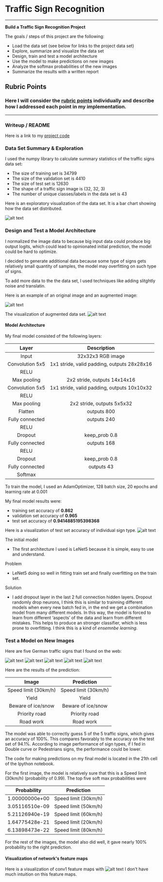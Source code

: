 # **Traffic Sign Recognition** 

---

**Build a Traffic Sign Recognition Project**

The goals / steps of this project are the following:
* Load the data set (see below for links to the project data set)
* Explore, summarize and visualize the data set
* Design, train and test a model architecture
* Use the model to make predictions on new images
* Analyze the softmax probabilities of the new images
* Summarize the results with a written report


[//]: # (Image References)

[image1]: ./report_images/1.png "Visualization"
[image2]: ./report_images/2.JPG "speckle noise"
[image3]: ./report_images/3.JPG "Augemented data"
[image4]: ./download_images/1.jpg "Traffic Sign 1"
[image5]: ./download_images/2.jpg "Traffic Sign 2"
[image6]: ./download_images/3.jpg "Traffic Sign 3"
[image7]: ./download_images/4.jpg "Traffic Sign 4"
[image8]: ./download_images/5.jpg "Traffic Sign 5"
[image9]: ./report_images/9.JPG "Individual performance"
[image10]: ./report_images/10.JPG "Feature Map"

## Rubric Points
### Here I will consider the [rubric points](https://review.udacity.com/#!/rubrics/481/view) individually and describe how I addressed each point in my implementation.  

---
### Writeup / README

Here is a link to my [project code](https://github.com/Awesomex005/CarND-Traffic-Sign-Classifier-Project/blob/master/Traffic_Sign_Classifier.ipynb)

### Data Set Summary & Exploration

I used the numpy library to calculate summary statistics of the traffic
signs data set:

* The size of training set is 34799
* The size of the validation set is 4410
* The size of test set is 12630
* The shape of a traffic sign image is (32, 32, 3)
* The number of unique classes/labels in the data set is 43

Here is an exploratory visualization of the data set. It is a bar chart showing how the data set distributed.

![alt text][image1]

### Design and Test a Model Architecture

I normalized the image data to because big input data could produce big output logits, which could lead to opinionated initial prediction, the model could be hard to optimize.

I decided to generate additional data because some type of signs gets relatively small quantity of samples, the model may overfitting on such type of signs.

To add more data to the the data set, I used techniques like adding slitghtly noise and translatin.

Here is an example of an original image and an augmented image:

![alt text][image2]

The visualization of augmented data set.
![alt text][image3]

#### Model Architecture

My final model consisted of the following layers:

| Layer         		|     Description	        					| 
|:---------------------:|:---------------------------------------------:| 
| Input         		| 32x32x3 RGB image   							| 
| Convolution 5x5     	| 1x1 stride, valid padding, outputs 28x28x16 	|
| RELU					|												|
| Max pooling	      	| 2x2 stride,  outputs 14x14x16 				|
| Convolution 5x5     	| 1x1 stride, valid padding, outputs 10x10x32 	|
| RELU					|												|
| Max pooling	      	| 2x2 stride,  outputs 5x5x32 				    |
| Flatten               | outputs 800                                   |
| Fully connected		| outputs 240  									|
| RELU					|												|
| Dropout				| keep_prob	0.8 								|
| Fully connected		| outputs 168  									|
| RELU					|												|
| Dropout				| keep_prob	0.8 								|
| Fully connected		| outputs 43  									|
| Softmax				|        						    			|
 
To train the model, I used an AdamOptimizer, 128 batch size, 20 epochs and learning rate at 0.001

My final model results were:
* training set accuracy of **0.862**
* validation set accuracy of **0.965** 
* test set accuracy of **0.9414885195398368**

Here is a visualization of test set accuracy of individual sign type.
![alt text][image9]

The initial model
* The first architecture I used is LeNet5 because it is simple, easy to use and understand.

Problem
* LeNet5 doing so well in fitting train set and finally overfitting on the train set.

Solution
* I add dropout layer in the last 2 full connection hidden layers. 
Dropout randomly drop neurons, I think this is similar to trainning different models when every new batch fed in, in the end we get a combination model from many different models. 
In this way, the model is forced to learn from different ‘aspects’ of the data and learn from different mistakes. This helps to produce an stronger classifier, which is less prone to overfitting. I think this is a kind of *ensemnbe learning*. 

### Test a Model on New Images

Here are five German traffic signs that I found on the web:

![alt text][image4] ![alt text][image5] ![alt text][image6] 
![alt text][image7] ![alt text][image8]

Here are the results of the prediction:

| Image			        |     Prediction	        					| 
|:---------------------:|:---------------------------------------------:| 
| Speed limit (30km/h)      		| Speed limit (30km/h)   									| 
| Yield     			| Yield 										|
| Beware of ice/snow					| Beware of ice/snow											|
| Priority road	      		| Priority road					 				|
| Road work		| Road work      							|


The model was able to correctly guess 5 of the 5 traffic signs, which gives an accuracy of 100%. This compares favorably to the accuracy on the test set of 94.1%. According to image performance of sign types, if I fed in Double curve or Pedestrians signs, the performance could be lower.

The code for making predictions on my final model is located in the 21th cell of the Ipython notebook.

For the first image, the model is relatively sure that this is a Speed limit (30km/h) (probability of 0.99). The top five soft max probabilities were

| Probability         	|     Prediction	        					| 
|:---------------------:|:---------------------------------------------:| 
| 1.00000000e+00        			| Speed limit (30km/h)   									| 
| 3.05116510e-09     				| Speed limit (50km/h) 										|
| 5.21126940e-19					| Speed limit (60km/h)											|
| 1.64775428e-21	      			| Speed limit (20km/h)					 				|
| 6.13898473e-22				    | Speed limit (80km/h)     							|

For the rest of the images, the model also did well, it gave nearly 100% probability to the right prediction.

#### Visualization of network's feature maps
Here is a visualization of conv1 feature maps with
![alt text][image10]
I don't have much intuition on this feature maps.


